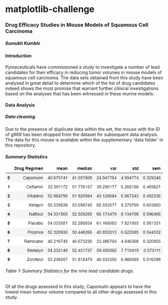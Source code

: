 # matplotlib-challenge

### Drug Efficacy Studies in Mouse Models of Squamous Cell Carcinoma

##### Sumukh Kumble

#### Introduction

Pymaceuticals have commissioned a study to investigate a number of lead candidates for their efficacy in reducing tumor volumes in mouse models of squamous cell carcinoma. The data sets obtained from this study have been analysed in great detail to determine which of the list of drug candidates indeed shows the most promise that warrant further clinical investigations based on the analyses that has been witnessed in these murine models. 



#### Data Analysis

##### Data cleaning

Due to the presence of duplicate data within the set, the mouse with the ID of g989 has been dropped from the dataset for subsequent data analysis. The data for this mouse is available within the supplementary 'data folder' in this repository. 

##### Summary Statistics

![Summary Statistics](https://raw.githubusercontent.com/skumble27/matplotlib-challenge/master/Pymaceuticals/Images/1Summary_Statistics.png)

###### Table 1: Summary Statistics for the nine lead candidate drugs. 

Of all the drugs assessed in this study, Capomulin appears to have the lowest mean tumour volume compared to all other drugs assessed in this study. 







